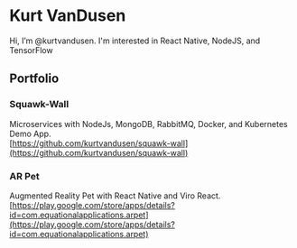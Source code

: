 # Kurt VanDusen  

Hi, I’m @kurtvandusen. I'm interested in React Native, NodeJS, and TensorFlow

## Portfolio

### Squawk-Wall  

Microservices with NodeJs, MongoDB, RabbitMQ, Docker, and Kubernetes Demo App.  
[https://github.com/kurtvandusen/squawk-wall](https://github.com/kurtvandusen/squawk-wall)

### AR Pet

Augmented Reality Pet with React Native and Viro React.  
[https://play.google.com/store/apps/details?id=com.equationalapplications.arpet](https://play.google.com/store/apps/details?id=com.equationalapplications.arpet)
